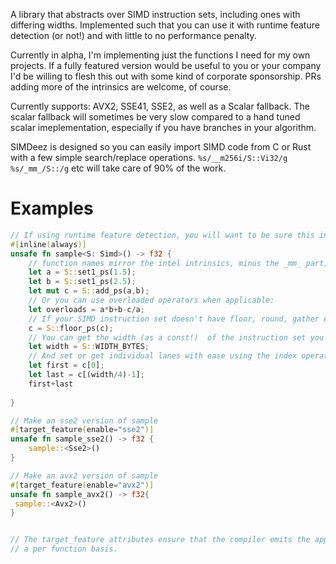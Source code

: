 A library that abstracts over SIMD instruction sets, including ones with differing widths.
Implemented such that you can use it with runtime feature detection (or not!) and with little to no performance penalty.


Currently in alpha, I'm implementing just the functions I need for my own projects.  If a fully featured version would be useful to you
or your company I'd be willing to flesh this out with some kind of corporate sponsorship. PRs adding more of the intrinsics are welcome, of course.

Currently supports: AVX2, SSE41, SSE2, as well as a Scalar fallback. The scalar fallback will sometimes be very slow compared to a hand tuned scalar imeplementation, especially if you have branches in your algorithm.

SIMDeez is designed so you can easily import SIMD code from C or Rust with a few simple search/replace operations.  `%s/__m256i/S::Vi32/g`  `%s/_mm_/S::/g` etc will take
care of 90% of the work. 


# Examples

```rust
// If using runtime feature detection, you will want to be sure this inlines
#[inline(always)]
unsafe fn sample<S: Simd>() -> f32 {
    // function names mirror the intel intrinsics, minus the _mm_ part, call them as usual 
    let a = S::set1_ps(1.5);
    let b = S::set1_ps(2.5);
    let mut c = S::add_ps(a,b);
    // Or you can use overloaded operators when applicable:
    let overloads = a*b+b-c/a;
    // If your SIMD instruction set doesn't have floor, round, gather etc,  SIMDeez handles it for you
    c = S::floor_ps(c);
    // You can get the width (as a const!)  of the instruction set you are working with
    let width = S::WIDTH_BYTES;    
    // And set or get individual lanes with ease using the index operator.
    let first = c[0];
    let last = c[(width/4)-1];
    first+last
    
}

// Make an sse2 version of sample 
#[target_feature(enable="sse2")]
unsafe fn sample_sse2() -> f32 {
    sample::<Sse2>()
}

// Make an avx2 version of sample
#[target_feature(enable="avx2")]
unsafe fn sample_avx2() -> f32{
 sample::<Avx2>()
}


// The target_feature attributes ensure that the compiler emits the appropriate instructions on
// a per function basis.


```

